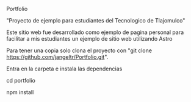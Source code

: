 Portfolio

"Proyecto de ejemplo para estudiantes del Tecnologico de Tlajomulco"

Este sitio web fue desarrollado como ejemplo de pagina personal para facilitar a mis estudiantes un ejemplo de sitio web utilizando Astro

Para tener una copia solo clona el proyecto con "git clone https://github.com/jangeltr/Portfolio.git".

Entra en la carpeta e instala las dependencias

cd portfolio

npm install
